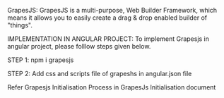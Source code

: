 GrapesJS:
GrapesJS is a multi-purpose, Web Builder Framework, which means it allows you to easily create a drag & drop enabled builder of "things".

IMPLEMENTATION IN ANGULAR PROJECT:
To implement Grapesjs in angular project, please folllow steps given below.

STEP 1:
npm i grapesjs

STEP 2:
Add css and scripts file of grapeshs in angular.json file

Refer Grapesjs Initialisation Process in GrapesJs Initialisation document